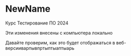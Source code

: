 # NewName

Курс Тестирование ПО 2024

Эти изменения внесены с компьютера локально

Давайте проверим, как это будет отображаться в веб-версииварпывпртыптыаптыарь 

